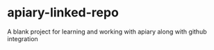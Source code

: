 # apiary-linked-repo
A blank project for learning and working with apiary along with github integration
